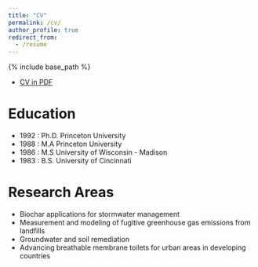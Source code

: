 ```yaml
---
title: "CV"
permalink: /cv/
author_profile: true
redirect_from:
  - /resume
---
```


{% include base_path %}

* [CV in PDF](https://github.com/paulimhoff/paulimhoff.github.io/blob/master/files/pti_cv_9-21-2022.pdf)

Education
======
* 1992 : Ph.D. Princeton University
* 1988 : M.A Princeton University
* 1986 : M.S University of Wisconsin - Madison
* 1983 : B.S. University of Cincinnati

Research Areas
====
* Biochar applications for stormwater management
* Measurement and modeling of fugitive greenhouse gas emissions from landfills
* Groundwater and soil remediation
* Advancing breathable membrane toilets for urban areas in developing countries
